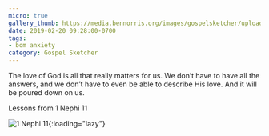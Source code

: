 ```yaml
---
micro: true
gallery_thumb: https://media.bennorris.org/images/gospelsketcher/uploads/2019/3bd29d168b.jpg
date: 2019-02-20 09:28:00-0700
tags:
- bom anxiety
category: Gospel Sketcher
---
```


The love of God is all that really matters for us. We don’t have to have all the answers, and we don’t have to even be able to describe His love. And it will be poured down on us.

Lessons from 1 Nephi 11

![1 Nephi 11](https://media.bennorris.org/images/gospelsketcher/uploads/2019/3bd29d168b.jpg){:loading="lazy"}